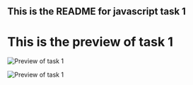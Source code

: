 ## This is the README for javascript task 1

# This is the preview of task 1

![ Preview of task 1](https://github.com/user-attachments/assets/10507a10-304f-49c4-b11d-ff06da1e643d)

![ Preview of task 1](https://github.com/user-attachments/assets/fe05b1c1-8946-49a8-9508-aa6dd1877ede)